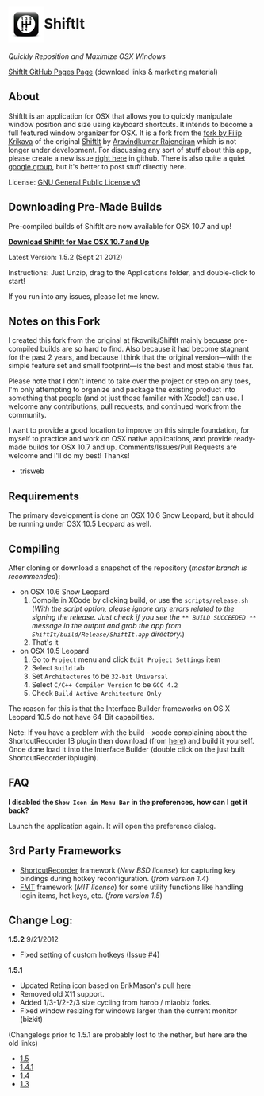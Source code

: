 <h1><img src="https://github.com/fikovnik/ShiftIt/raw/master/artwork/ShiftIt.png" width="72" height="72" valign="middle"/>ShiftIt </h1>

*Quickly Reposition and Maximize OSX Windows*

[ShiftIt GitHub Pages Page][16] (download links & marketing material)

About
-----

ShiftIt is an application for OSX that allows you to quickly manipulate window position and size using keyboard shortcuts. It intends to become a full featured window organizer for OSX.
It is a fork from the [fork by Filip Krikava][15] of the original [ShiftIt][1] by [Aravindkumar Rajendiran][2] which is not longer under development. For discussing any sort of stuff about this app, please create a new issue [right here][3] in github. There is also quite a quiet [google group][4], but it's better to post stuff directly here.

License: [GNU General Public License v3][5]

Downloading Pre-Made Builds
---------------------------

Pre-compiled builds of ShiftIt are now available for OSX 10.7 and up!

**[Download ShiftIt for Mac OSX 10.7 and Up][14]**

Latest Version: 1.5.2 (Sept 21 2012)

Instructions: Just Unzip, drag to the Applications folder, and double-click to start!

If you run into any issues, please let me know.

Notes on this Fork
------------------
I created this fork from the original at fikovnik/ShiftIt mainly becuase pre-compiled builds are so hard to find. Also because 
it had become stagnant for the past 2 years, and because I think that the original version—with the simple feature set and 
small footprint—is the best and most stable thus far.

Please note that I don't intend to take over the project or step on any toes, I'm only attempting to organize
and package the existing product into something that people (and ot just those familiar with Xcode!) can 
use. I welcome any contributions, pull requests, and continued work from the community.

I want to provide a good location
to improve on this simple foundation, for myself to practice and work on OSX native applications, and provide ready-made builds for 
OSX 10.7 and up. Comments/Issues/Pull Requests are welcome and I'll do my best! Thanks! 

   - trisweb

Requirements
------------

The primary development is done on OSX 10.6 Snow Leopard, but it should be running under OSX 10.5 Leopard as well.

Compiling
---------

After cloning or download a snapshot of the repository (*master branch
is recommended*):

  * on OSX 10.6 Snow Leopard
       1. Compile in XCode by clicking build, or use the
        `scripts/release.sh` (*With the script option, please ignore any errors related to the signing the release. Just check if you see the `** BUILD SUCCEEDED **` message in the output and grab the app from `ShiftIt/build/Release/ShiftIt.app` directory.*)
       1. That's it
  * on OSX 10.5 Leopard
       1. Go to `Project` menu and click `Edit Project Settings` item
       1. Select `Build` tab
       1. Set `Architectures` to be `32-bit Universal`
       1. Select `C/C++ Compiler Version` to be `GCC 4.2`
       1. Check `Build Active Architecture Only`
	
The reason for this is that the Interface Builder frameworks on OS X Leopard 10.5 do not have 64-Bit capabilities. 

Note: If you have a problem with the build - xcode complaining about the ShortcutRecorder IB plugin then download (from [here][7]) and build it yourself. Once done load it into the Interface Builder (double click on the just built ShortcutRecorder.ibplugin).

FAQ
---

**I disabled the `Show Icon in Menu Bar` in the preferences, how can I get it back?**

Launch the application again. It will open the preference dialog.

3rd Party Frameworks
--------------------

 * [ShortcutRecorder][7] framework (*New BSD license*) for capturing key bindings during hotkey reconfiguration. (*from version 1.4*)
 * [FMT][8] framework (*MIT license*) for some utility functions like handling login items, hot keys, etc. (*from version 1.5*)

Change Log:
---------------------------

**1.5.2** 9/21/2012

* Fixed setting of custom hotkeys (Issue #4)

**1.5.1**

* Updated Retina icon based on ErikMason's pull [here][13]
* Removed old X11 support.
* Added 1/3-1/2-2/3 size cycling from harob / miaobiz forks.
* Fixed window resizing for windows larger than the current monitor (bizkit)

(Changelogs prior to 1.5.1 are probably lost to the nether, but here are the old links)
  - [1.5][9]
  - [1.4.1][10]
  - [1.4][11]
  - [1.3][12]


  [1]: http://code.google.com/p/shiftit/
  [2]: http://ca.linkedin.com/in/aravind88
  [3]: https://github.com/trisweb/ShiftIt/issues
  [4]: http://groups.google.com/group/shiftitapp
  [5]: http://www.gnu.org/licenses/gpl.html
  [7]: http://code.google.com/p/shortcutrecorder/
  [8]: https://github.com/fikovnik/FMT
  [9]: http://nkuyu.net/apps/shiftit/release-notes-1.5.html
  [10]: http://nkuyu.net/apps/shiftit/release-notes-1.4.1.html
  [11]: http://nkuyu.net/apps/shiftit/release-notes-1.4.html
  [12]: http://nkuyu.net/apps/shiftit/release-notes-1.3.html
  [13]: https://github.com/fikovnik/ShiftIt/pull/88
  [14]: https://github.com/trisweb/ShiftIt/raw/master/builds/ShiftIt.zip
  [15]: https://github.com/fikovnik/ShiftIt
  [16]: http://trisweb.github.com/ShiftIt/
